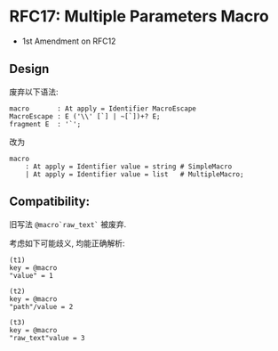 RFC17: Multiple Parameters Macro
================================

- 1st Amendment on RFC12

## Design

废弃以下语法:

```antlr
macro       : At apply = Identifier MacroEscape
MacroEscape : E ('\\' [`] | ~[`])+? E;
fragment E  : '`';
```

改为

```antlr
macro
    : At apply = Identifier value = string # SimpleMacro
    | At apply = Identifier value = list   # MultipleMacro;
```





## Compatibility:

旧写法 `` @macro`raw_text` `` 被废弃.

考虑如下可能歧义, 均能正确解析:

```arc
(t1)
key = @macro
"value" = 1

(t2)
key = @macro
"path"/value = 2

(t3)
key = @macro
"raw_text"value = 3
```